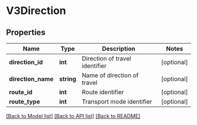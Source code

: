 # V3Direction

## Properties
Name | Type | Description | Notes
------------ | ------------- | ------------- | -------------
**direction_id** | **int** | Direction of travel identifier | [optional] 
**direction_name** | **string** | Name of direction of travel | [optional] 
**route_id** | **int** | Route identifier | [optional] 
**route_type** | **int** | Transport mode identifier | [optional] 

[[Back to Model list]](../../README.md#documentation-for-models) [[Back to API list]](../../README.md#documentation-for-api-endpoints) [[Back to README]](../../README.md)

